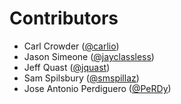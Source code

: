 Contributors
===

* Carl Crowder ([@carlio](https://github.com/carlio))
* Jason Simeone ([@jayclassless](https://github.com/jayclassless))
* Jeff Quast ([@jquast](https://github.com/jquast))
* Sam Spilsbury ([@smspillaz](https://github.com/smspillaz))
* Jose Antonio Perdiguero ([@PeRDy](https://github.com/PeRDy))
